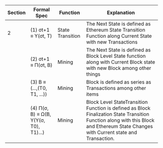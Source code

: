 |  **Section** | **Formal Spec** | **Function** | **Explanation** |
|  ------ | ------ | ------ | ------ |
|   2 | (1) σt+1 ≡ Υ(σt, T) | State Transition | The Next State is defined as Ethereum State Transition Function along Current State with new Transactions |
|   | (2) σt+1 ≡ Π(σt, B) | Mining | The Next State is defined as Block Level State function along with Current Block state with new Block among other things |
|   | (3) B ≡ (...,(T0, T1, ...)) | Mining | Block is defined as series as Transactions among other items |
|   | (4) Π(σ, B) ≡ Ω(B, Υ(Υ(σ, T0), T1)...) | Mining | Block Level StateTransition Function is defined as Block Finalization State Transition Function along with this Block and Ethereum State Changes with Current state and Transaction.<br/> |

